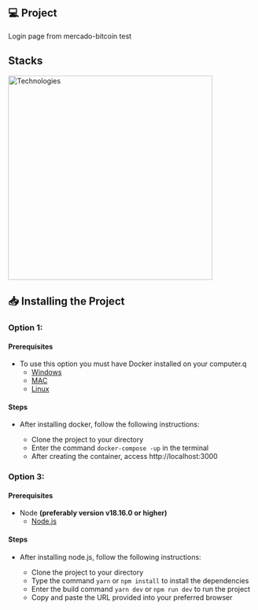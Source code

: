 ## 💻 Project

Login page from mercado-bitcoin test

## Stacks

<img src="https://skillicons.dev/icons?i=html,css,javascript,docker,git,vue,vite,express" width="415px" alt="Technologies" />

## 📥 Installing the Project

### Option 1:

#### Prerequisites

- To use this option you must have Docker installed on your computer.q
  - [Windows](https://docs.docker.com/windows/started)
  - [MAC](https://docs.docker.com/mac/started/)
  - [Linux](https://docs.docker.com/linux/started/)

#### Steps

- After installing docker, follow the following instructions:

  - Clone the project to your directory
  - Enter the command `docker-compose -up` in the terminal
  - After creating the container, access http://localhost:3000

### Option 3:

#### Prerequisites

- Node **(preferably version v18.16.0 or higher)**
  - [Node.js](https://nodejs.org/en/download/)

#### Steps

- After installing node.js, follow the following instructions:

  - Clone the project to your directory
  - Type the command `yarn` or `npm install` to install the dependencies
  - Enter the build command `yarn dev` or `npm run dev` to run the project
  - Copy and paste the URL provided into your preferred browser
